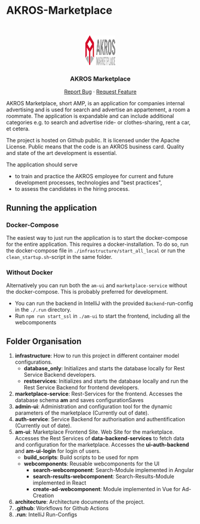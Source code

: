 # AKROS-Marketplace

<br />
<p align="center">
  <a href="https://github.com/AkrosAG/Akros-Marketplace">
    <img src="Architecture/images/am_logo.svg" alt="Logo" width="80" height="80">
  </a>
  <h3 align="center">AKROS Marketplace</h3>
  <p align="center">
    <a href="https://github.com/AkrosAG/Akros-Marketplace/issues">Report Bug</a>
    ·
    <a href="https://github.com/AkrosAG/Akros-Marketplace/issues">Request Feature</a>
  </p>
</p>

AKROS Marketplace, short AMP, is an application for companies internal advertising and is used for search and advertise an appartement, a room a roommate. The application is expandable and can include additional categories e.g. to search and advertise ride- or clothes-sharing, rent a car, et cetera.

The project is hosted on Github public. It is licensed under the Apache License. Public means that the code is an AKROS business card. Quality and state of the art development is essential.

The application should serve

- to train and practice the AKROS employee for current and future development processes, technologies and "best practices",
- to assess the candidates in the hiring process.

## Running the application

### Docker-Compose

The easiest way to just run the application is to start the docker-compose for the entire application. This requires a docker-installation.
To do so, run the docker-compose file in `./infrastructure/start_all_local` or run the `clean_startup.sh`-script in the same folder.

### Without Docker

Alternatively you can run both the `am-ui` and `marketplace-service` without the docker-compose. This is probably preferred for development.

- You can run the backend in IntelliJ with the provided `Backend`-run-config in the `./.run` directory.
- Run `npm run start_ssl` in `./am-ui` to start the frontend, including all the webcomponents

## Folder Organisation

1. **infrastructure**: How to run this project in different container model configurations.
   - **database_only**: Initializes and starts the database locally for Rest Service Backend developers.
   - **restservices**: Initializes and starts the database locally and run the Rest Service Backend for frontend developers.
2. **marketplace-service**: Rest-Services for the frontend. Accesses the database schema **am** and saves configurationSaves
3. **admin-ui**: Administration and configuration tool for the dynamic parameters of the marketplace (Currently out of date).
4. **auth-service**: Service Backend for authorisation and authentification (Currently out of date).
5. **am-ui**: Marketplace Frontend Site. Web Site for the marketplace. Accesses the Rest Services of **data-backend-services** to fetch data and configuration for the marketplace. Accesses the **ui-auth-backend** and **am-ui-login** for login of users.
   - **build_scripts**: Build scripts to be used for npm
   - **webcomponents**: Reusable webcomponents for the UI
     - **search-webcomponent**: Search-Module implemented in Angular
     - **search-results-webcomponent**: Search-Results-Module implemented in React
     - **create-ad-webcomponent**: Module implemented in Vue for Ad-Creation
6. **architecture**: Architecture documents of the project.
7. **.github**: Workflows for Github Actions
8. **.run**: IntelliJ Run-Configs
